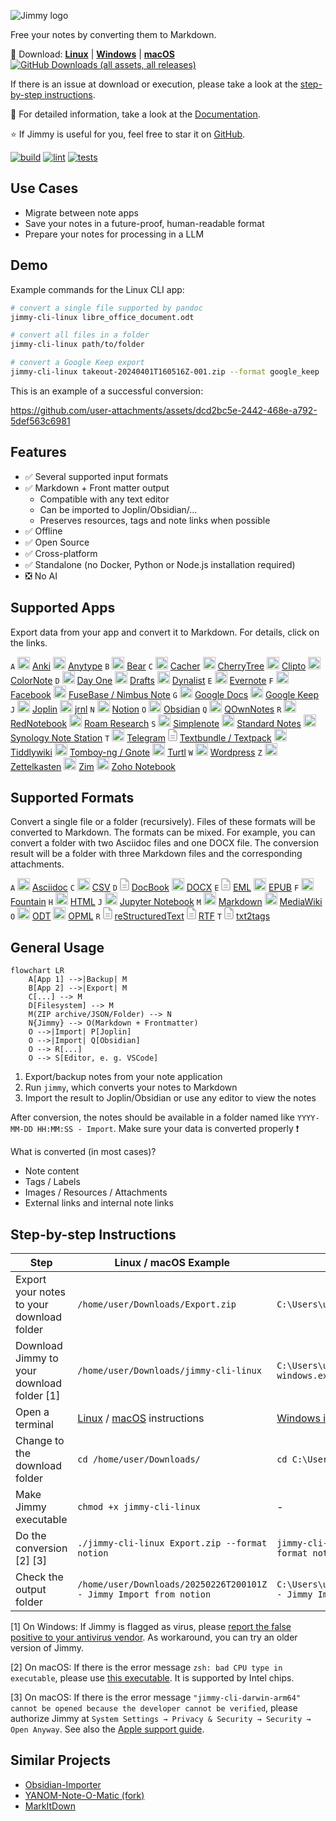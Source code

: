 ![Jimmy logo](./docs/images/logo2.png)

Free your notes by converting them to Markdown.

:floppy_disk: Download: [**Linux**](https://github.com/marph91/jimmy/releases/latest/download/jimmy-cli-linux) | [**Windows**](https://github.com/marph91/jimmy/releases/latest/download/jimmy-cli-windows.exe) | [**macOS**](https://github.com/marph91/jimmy/releases/latest/download/jimmy-cli-darwin-arm64) [![GitHub Downloads (all assets, all releases)](https://img.shields.io/github/downloads/marph91/jimmy/total)](https://hanadigital.github.io/grev/?user=marph91&repo=jimmy)

If there is an issue at download or execution, please take a look at the [step-by-step instructions](#step-by-step-instructions).

:blue_book: For detailed information, take a look at the [Documentation](https://marph91.github.io/jimmy/).

:star: If Jimmy is useful for you, feel free to star it on [GitHub](https://github.com/marph91/jimmy).

[![build](https://github.com/marph91/jimmy/actions/workflows/build.yml/badge.svg)](https://github.com/marph91/jimmy/actions/workflows/build.yml)
[![lint](https://github.com/marph91/jimmy/actions/workflows/lint.yml/badge.svg)](https://github.com/marph91/jimmy/actions/workflows/lint.yml)
[![tests](https://github.com/marph91/jimmy/actions/workflows/tests.yml/badge.svg)](https://github.com/marph91/jimmy/actions/workflows/tests.yml)

## Use Cases

- Migrate between note apps
- Save your notes in a future-proof, human-readable format
- Prepare your notes for processing in a LLM

## Demo

Example commands for the Linux CLI app:

```bash
# convert a single file supported by pandoc
jimmy-cli-linux libre_office_document.odt

# convert all files in a folder
jimmy-cli-linux path/to/folder

# convert a Google Keep export
jimmy-cli-linux takeout-20240401T160516Z-001.zip --format google_keep
```

This is an example of a successful conversion:

https://github.com/user-attachments/assets/dcd2bc5e-2442-468e-a792-5def563c6981

## Features

- ✅ Several supported input formats
- ✅ Markdown + Front matter output
    - Compatible with any text editor
    - Can be imported to Joplin/Obsidian/...
    - Preserves resources, tags and note links when possible
- ✅ Offline
- ✅ Open Source
- ✅ Cross-platform
- ✅ Standalone (no Docker, Python or Node.js installation required)
- ❎ No AI

## Supported Apps

Export data from your app and convert it to Markdown. For details, click on the links.

`A` <img alt="Anki logo" src="https://upload.wikimedia.org/wikipedia/commons/thumb/3/3d/Anki-icon.svg/240px-Anki-icon.svg.png" style="height:20px;max-width:20px;"> [Anki](https://marph91.github.io/jimmy/formats/anki/) <img alt="Anytype logo" src="https://raw.githubusercontent.com/anyproto/anytype-ts/f5bad768813c6e8b783192adfd25c7410494977c/src/img/logo/symbol.svg" style="height:20px;max-width:20px;"> [Anytype](https://marph91.github.io/jimmy/formats/anytype/)
`B` <img alt="Bear logo" src="https://bear.app/images/logo.png" style="height:20px;max-width:20px;"> [Bear](https://marph91.github.io/jimmy/formats/bear/)
`C` <img alt="Cacher logo" src="https://raw.githubusercontent.com/CacherApp/cacher-cli/e241f06867dba740131db5314ef7fe279135baf6/images/cacher-icon.png" style="height:20px;max-width:20px;"> [Cacher](https://marph91.github.io/jimmy/formats/cacher/) <img alt="CherryTree logo" src="https://raw.githubusercontent.com/giuspen/cherrytree/c822b16681b002b8882645d8d1e8f109514ddb58/icons/cherrytree.svg" style="height:20px;max-width:20px;"> [CherryTree](https://marph91.github.io/jimmy/formats/cherrytree/) <img alt="Clipto logo" src="https://avatars.githubusercontent.com/u/53916365?s=200&v=4" style="height:20px;max-width:20px;"> [Clipto](https://marph91.github.io/jimmy/formats/clipto/) <img alt="ColorNote logo" src="https://www.colornote.com/wp-content/uploads/2016/05/cropped-favicon.png" style="height:20px;max-width:20px;"> [ColorNote](https://marph91.github.io/jimmy/formats/colornote/)
`D` <img alt="Day One logo" src="https://iconape.com/wp-content/files/rb/342127/png/day-one-logo.png" style="height:20px;max-width:20px;"> [Day One](https://marph91.github.io/jimmy/formats/day_one/) <img alt="Drafts logo" src="https://getdrafts.com/assets/favicon/favicon.ico" style="height:20px;max-width:20px;"> [Drafts](https://marph91.github.io/jimmy/formats/drafts/) <img alt="Dynalist logo" src="https://images.saasworthy.com/dynalist_5288_logo_1576239391_xhkcg.jpg" style="height:20px;max-width:20px;"> [Dynalist](https://marph91.github.io/jimmy/formats/dynalist/)
`E` <img alt="Evernote logo" src="https://avatars.githubusercontent.com/u/1120885" style="height:20px;max-width:20px;"> [Evernote](https://marph91.github.io/jimmy/formats/evernote/)
`F` <img alt="Facebook logo" src="https://upload.wikimedia.org/wikipedia/commons/b/b8/2021_Facebook_icon.svg" style="height:20px;max-width:20px;"> [Facebook](https://marph91.github.io/jimmy/formats/facebook/) <img alt="FuseBase logo" src="https://wavebox.pro/store2/store/0b46bf0a-107c-4fa2-a657-3df7412e3d3d.png" style="height:20px;max-width:20px;"> [FuseBase / Nimbus Note](https://marph91.github.io/jimmy/formats/nimbus_note/)
`G` <img alt="Google Docs logo" src="https://www.gstatic.com/images/branding/product/1x/docs_2020q4_96dp.png" style="height:20px;max-width:20px;"> [Google Docs](https://marph91.github.io/jimmy/formats/google_docs/) <img alt="Google Keep logo" src="https://www.gstatic.com/images/branding/product/1x/keep_2020q4_96dp.png" style="height:20px;max-width:20px;"> [Google Keep](https://marph91.github.io/jimmy/formats/google_keep/)
`J` <img alt="Joplin logo" src="https://github.com/laurent22/joplin/blob/dev/Assets/LinuxIcons/128x128.png?raw=true" style="height:20px;max-width:20px;"> [Joplin](https://marph91.github.io/jimmy/formats/joplin/) <img alt="jrnl logo" src="https://raw.githubusercontent.com/jrnl-org/jrnl/85a98afcd91ed873c0eceba9893c3ec424f201b8/docs_theme/img/logo.svg" style="height:20px;max-width:20px;"> [jrnl](https://marph91.github.io/jimmy/formats/jrnl/)
`N` <img alt="Notion logo" src="https://upload.wikimedia.org/wikipedia/commons/4/45/Notion_app_logo.png" style="height:20px;max-width:20px;"> [Notion](https://marph91.github.io/jimmy/formats/notion/)
`O` <img alt="Obsidian logo" src="https://upload.wikimedia.org/wikipedia/commons/1/10/2023_Obsidian_logo.svg" style="height:20px;max-width:20px;"> [Obsidian](https://marph91.github.io/jimmy/formats/obsidian/)
`Q` <img alt="QOwnNotes logo" src="https://raw.githubusercontent.com/pbek/QOwnNotes/d89a597a28eeb16f57692ac121933b478f44bf07/src/images/icons/256x256/apps/QOwnNotes.png" style="height:20px;max-width:20px;"> [QOwnNotes](https://marph91.github.io/jimmy/formats/qownnotes/)
`R` <img alt="RedNotebook logo" src="https://raw.githubusercontent.com/jendrikseipp/rednotebook/b2cefe5f321b21ab7ad855059f3c0496eb0830d2/rednotebook/images/rednotebook-icon/rn-256.png" style="height:20px;max-width:20px;"> [RedNotebook](https://marph91.github.io/jimmy/formats/rednotebook/) <img alt="Roam Research logo" src="https://upload.wikimedia.org/wikipedia/commons/6/61/Astrolabe-black.png" style="height:20px;max-width:20px;"> [Roam Research](https://marph91.github.io/jimmy/formats/roam_research/)
`S` <img alt="Simplenote logo" src="https://raw.githubusercontent.com/Automattic/simplenote-electron/4a140a96545763c849b26a81a2e27ff67eaa68f0/lib/icons/app-icon/icon_256x256.png" style="height:20px;max-width:20px;"> [Simplenote](https://marph91.github.io/jimmy/formats/simplenote/) <img alt="Standard Notes logo" src="https://avatars.githubusercontent.com/u/24537496?s=100" style="height:20px;max-width:20px;"> [Standard Notes](https://marph91.github.io/jimmy/formats/standard_notes/) <img alt="Synology Note Station logo" src="https://www.synology.com/img/dsm/note_station/notestation_72.png" style="height:20px;max-width:20px;"> [Synology Note Station](https://marph91.github.io/jimmy/formats/synology_note_station/)
`T` <img alt="Telegram logo" src="https://upload.wikimedia.org/wikipedia/commons/8/82/Telegram_logo.svg" style="height:20px;max-width:20px;"> [Telegram](https://marph91.github.io/jimmy/formats/tiddlywiki/) <svg xmlns="http://www.w3.org/2000/svg" viewBox="0 0 384 512" style="height:20px;max-width:20px;" fill="gray" opacity="0.5"><!--!Font Awesome Free 6.7.2 by @fontawesome - https://fontawesome.com License - https://fontawesome.com/license/free Copyright 2025 Fonticons, Inc.--><path d="M64 464c-8.8 0-16-7.2-16-16L48 64c0-8.8 7.2-16 16-16l160 0 0 80c0 17.7 14.3 32 32 32l80 0 0 288c0 8.8-7.2 16-16 16L64 464zM64 0C28.7 0 0 28.7 0 64L0 448c0 35.3 28.7 64 64 64l256 0c35.3 0 64-28.7 64-64l0-293.5c0-17-6.7-33.3-18.7-45.3L274.7 18.7C262.7 6.7 246.5 0 229.5 0L64 0zm56 256c-13.3 0-24 10.7-24 24s10.7 24 24 24l144 0c13.3 0 24-10.7 24-24s-10.7-24-24-24l-144 0zm0 96c-13.3 0-24 10.7-24 24s10.7 24 24 24l144 0c13.3 0 24-10.7 24-24s-10.7-24-24-24l-144 0z"/></svg> [Textbundle / Textpack](https://marph91.github.io/jimmy/formats/textbundle/) <img alt="Tiddlywiki logo" src="https://talk.tiddlywiki.org/uploads/default/original/1X/5d4e8afa05b64280281f851dfc982796b5f7fcd1.svg" style="height:20px;max-width:20px;"> [Tiddlywiki](https://marph91.github.io/jimmy/formats/tiddlywiki/) <img alt="Tomboy-ng logo" src="https://dl.flathub.org/media/org/gnome/Gnote/4f2ede31f33a5f935bec4206a6035410/icons/128x128/org.gnome.Gnote.png" style="height:20px;max-width:20px;"> [Tomboy-ng / Gnote](https://marph91.github.io/jimmy/formats/tomboy_ng/) <img alt="Turtl logo" src="https://turtlapp.com/images/logo.svg" style="height:20px;max-width:20px;"> [Turtl](https://marph91.github.io/jimmy/formats/turtl/)
`W` <img alt="Wordpress logo" src="https://s.w.org/style/images/about/WordPress-logotype-wmark.png" style="height:20px;max-width:20px;"> [Wordpress](https://marph91.github.io/jimmy/formats/wordpress/)
`Z` <img alt="Zettelkasten logo" src="https://raw.githubusercontent.com/Zettelkasten-Team/Zettelkasten/refs/heads/main/src/main/resources/de/danielluedecke/zettelkasten/resources/icons/zkn3-256x256.png" style="height:20px;max-width:20px;"> [Zettelkasten](https://marph91.github.io/jimmy/formats/zettelkasten/) <img alt="Zim logo" src="https://zim-wiki.org/images/globe.png" style="height:20px;max-width:20px;"> [Zim](https://marph91.github.io/jimmy/formats/zim/) <img alt="Zoho Notebook logo" src="https://zohowebstatic.com/sites/default/files/ogimage/notebook-logo.png" style="height:20px;max-width:20px;"> [Zoho Notebook](https://marph91.github.io/jimmy/formats/zoho_notebook/)

## Supported Formats

Convert a single file or a folder (recursively). Files of these formats will be converted to Markdown. The formats can be mixed. For example, you can convert a folder with two Asciidoc files and one DOCX file. The conversion result will be a folder with three Markdown files and the corresponding attachments.

`A` <img alt="Asciidoc logo" src="https://avatars.githubusercontent.com/u/3137042?s=100&v=4" style="height:20px;max-width:20px;"> [Asciidoc](https://marph91.github.io/jimmy/formats/default/)
`C` <img alt="CSV logo" src="https://upload.wikimedia.org/wikipedia/commons/3/34/Microsoft_Office_Excel_%282019%E2%80%93present%29.svg" style="height:20px;max-width:20px;"> [CSV](https://marph91.github.io/jimmy/formats/default/)
`D` <svg xmlns="http://www.w3.org/2000/svg" viewBox="0 0 384 512" style="height:20px;max-width:20px;" fill="gray" opacity="0.5"><!--!Font Awesome Free 6.7.2 by @fontawesome - https://fontawesome.com License - https://fontawesome.com/license/free Copyright 2025 Fonticons, Inc.--><path d="M64 464c-8.8 0-16-7.2-16-16L48 64c0-8.8 7.2-16 16-16l160 0 0 80c0 17.7 14.3 32 32 32l80 0 0 288c0 8.8-7.2 16-16 16L64 464zM64 0C28.7 0 0 28.7 0 64L0 448c0 35.3 28.7 64 64 64l256 0c35.3 0 64-28.7 64-64l0-293.5c0-17-6.7-33.3-18.7-45.3L274.7 18.7C262.7 6.7 246.5 0 229.5 0L64 0zm56 256c-13.3 0-24 10.7-24 24s10.7 24 24 24l144 0c13.3 0 24-10.7 24-24s-10.7-24-24-24l-144 0zm0 96c-13.3 0-24 10.7-24 24s10.7 24 24 24l144 0c13.3 0 24-10.7 24-24s-10.7-24-24-24l-144 0z"/></svg> [DocBook](https://marph91.github.io/jimmy/formats/default/) <img alt="DOCX logo" src="https://upload.wikimedia.org/wikipedia/commons/f/fd/Microsoft_Office_Word_%282019%E2%80%93present%29.svg" style="height:20px;max-width:20px;"> [DOCX](https://marph91.github.io/jimmy/formats/default/)
`E` <svg xmlns="http://www.w3.org/2000/svg" viewBox="0 0 384 512" style="height:20px;max-width:20px;" fill="gray" opacity="0.5"><!--!Font Awesome Free 6.7.2 by @fontawesome - https://fontawesome.com License - https://fontawesome.com/license/free Copyright 2025 Fonticons, Inc.--><path d="M64 464c-8.8 0-16-7.2-16-16L48 64c0-8.8 7.2-16 16-16l160 0 0 80c0 17.7 14.3 32 32 32l80 0 0 288c0 8.8-7.2 16-16 16L64 464zM64 0C28.7 0 0 28.7 0 64L0 448c0 35.3 28.7 64 64 64l256 0c35.3 0 64-28.7 64-64l0-293.5c0-17-6.7-33.3-18.7-45.3L274.7 18.7C262.7 6.7 246.5 0 229.5 0L64 0zm56 256c-13.3 0-24 10.7-24 24s10.7 24 24 24l144 0c13.3 0 24-10.7 24-24s-10.7-24-24-24l-144 0zm0 96c-13.3 0-24 10.7-24 24s10.7 24 24 24l144 0c13.3 0 24-10.7 24-24s-10.7-24-24-24l-144 0z"/></svg> [EML](https://en.wikipedia.org/wiki/Email#Filename_extensions) <img alt="EPUB logo" src="https://upload.wikimedia.org/wikipedia/commons/9/91/Epub_logo.svg" style="height:20px;max-width:20px;"> [EPUB](https://marph91.github.io/jimmy/formats/default/)
`F` <img alt="Fountain logo" src="https://fountain.io/wp-content/uploads/2023/05/fountain-sign-164-150x150.png" style="height:20px;max-width:20px;"> [Fountain](https://marph91.github.io/jimmy/formats/default/)
`H` <img alt="HTML logo" src="https://upload.wikimedia.org/wikipedia/commons/6/61/HTML5_logo_and_wordmark.svg" style="height:20px;max-width:20px;"> [HTML](https://marph91.github.io/jimmy/formats/default/)
`J` <img alt="Jupyter Notebook logo" src="https://upload.wikimedia.org/wikipedia/commons/3/38/Jupyter_logo.svg" style="height:20px;max-width:20px;"> [Jupyter Notebook](https://marph91.github.io/jimmy/formats/default/)
`M` <img alt="Markdown logo" src="https://upload.wikimedia.org/wikipedia/commons/f/f4/Markdown-mark-4th.svg" style="height:20px;max-width:20px;"> [Markdown](https://marph91.github.io/jimmy/formats/default/) <img alt="MediaWiki logo" src="https://www.mediawiki.org/static/images/icons/mediawikiwiki.svg" style="height:20px;max-width:20px;"> [MediaWiki](https://marph91.github.io/jimmy/formats/default/)
`O` <img alt="ODT logo" src="https://upload.wikimedia.org/wikipedia/commons/0/02/LibreOffice_6.1_Writer_Icon.svg" style="height:20px;max-width:20px;"> [ODT](https://marph91.github.io/jimmy/formats/default/) <img alt="OPML logo" src="https://upload.wikimedia.org/wikipedia/commons/2/2c/Opml-icon.svg" style="height:20px;max-width:20px;"> [OPML](https://marph91.github.io/jimmy/formats/default/)
`R` <svg xmlns="http://www.w3.org/2000/svg" viewBox="0 0 384 512" style="height:20px;max-width:20px;" fill="gray" opacity="0.5"><!--!Font Awesome Free 6.7.2 by @fontawesome - https://fontawesome.com License - https://fontawesome.com/license/free Copyright 2025 Fonticons, Inc.--><path d="M64 464c-8.8 0-16-7.2-16-16L48 64c0-8.8 7.2-16 16-16l160 0 0 80c0 17.7 14.3 32 32 32l80 0 0 288c0 8.8-7.2 16-16 16L64 464zM64 0C28.7 0 0 28.7 0 64L0 448c0 35.3 28.7 64 64 64l256 0c35.3 0 64-28.7 64-64l0-293.5c0-17-6.7-33.3-18.7-45.3L274.7 18.7C262.7 6.7 246.5 0 229.5 0L64 0zm56 256c-13.3 0-24 10.7-24 24s10.7 24 24 24l144 0c13.3 0 24-10.7 24-24s-10.7-24-24-24l-144 0zm0 96c-13.3 0-24 10.7-24 24s10.7 24 24 24l144 0c13.3 0 24-10.7 24-24s-10.7-24-24-24l-144 0z"/></svg> [reStructuredText](https://marph91.github.io/jimmy/formats/default/) <svg xmlns="http://www.w3.org/2000/svg" viewBox="0 0 384 512" style="height:20px;max-width:20px;" fill="gray" opacity="0.5"><!--!Font Awesome Free 6.7.2 by @fontawesome - https://fontawesome.com License - https://fontawesome.com/license/free Copyright 2025 Fonticons, Inc.--><path d="M64 464c-8.8 0-16-7.2-16-16L48 64c0-8.8 7.2-16 16-16l160 0 0 80c0 17.7 14.3 32 32 32l80 0 0 288c0 8.8-7.2 16-16 16L64 464zM64 0C28.7 0 0 28.7 0 64L0 448c0 35.3 28.7 64 64 64l256 0c35.3 0 64-28.7 64-64l0-293.5c0-17-6.7-33.3-18.7-45.3L274.7 18.7C262.7 6.7 246.5 0 229.5 0L64 0zm56 256c-13.3 0-24 10.7-24 24s10.7 24 24 24l144 0c13.3 0 24-10.7 24-24s-10.7-24-24-24l-144 0zm0 96c-13.3 0-24 10.7-24 24s10.7 24 24 24l144 0c13.3 0 24-10.7 24-24s-10.7-24-24-24l-144 0z"/></svg> [RTF](https://marph91.github.io/jimmy/formats/default/)
`T` <svg xmlns="http://www.w3.org/2000/svg" viewBox="0 0 384 512" style="height:20px;max-width:20px;" fill="gray" opacity="0.5"><!--!Font Awesome Free 6.7.2 by @fontawesome - https://fontawesome.com License - https://fontawesome.com/license/free Copyright 2025 Fonticons, Inc.--><path d="M64 464c-8.8 0-16-7.2-16-16L48 64c0-8.8 7.2-16 16-16l160 0 0 80c0 17.7 14.3 32 32 32l80 0 0 288c0 8.8-7.2 16-16 16L64 464zM64 0C28.7 0 0 28.7 0 64L0 448c0 35.3 28.7 64 64 64l256 0c35.3 0 64-28.7 64-64l0-293.5c0-17-6.7-33.3-18.7-45.3L274.7 18.7C262.7 6.7 246.5 0 229.5 0L64 0zm56 256c-13.3 0-24 10.7-24 24s10.7 24 24 24l144 0c13.3 0 24-10.7 24-24s-10.7-24-24-24l-144 0zm0 96c-13.3 0-24 10.7-24 24s10.7 24 24 24l144 0c13.3 0 24-10.7 24-24s-10.7-24-24-24l-144 0z"/></svg> [txt2tags](https://marph91.github.io/jimmy/formats/default/)

## General Usage

```mermaid
flowchart LR
    A[App 1] -->|Backup| M
    B[App 2] -->|Export| M
    C[...] --> M
    D[Filesystem] --> M
    M(ZIP archive/JSON/Folder) --> N
    N{Jimmy} --> O(Markdown + Frontmatter)
    O -->|Import| P[Joplin]
    O -->|Import| Q[Obsidian]
    O --> R[...]
    O --> S[Editor, e. g. VSCode]
```

1. Export/backup notes from your note application
2. Run `jimmy`, which converts your notes to Markdown
3. Import the result to Joplin/Obsidian or use any editor to view the notes

After conversion, the notes should be available in a folder named like `YYYY-MM-DD HH:MM:SS - Import`. Make sure your data is converted properly :exclamation:

What is converted (in most cases)?

- Note content
- Tags / Labels
- Images / Resources / Attachments
- External links and internal note links

## Step-by-step Instructions

| Step | Linux / macOS Example | Windows Example |
| --- | --- | --- |
| Export your notes to your download folder | `/home/user/Downloads/Export.zip` | `C:\Users\user\Downloads\Export.zip` |
| Download Jimmy to your download folder [1] | `/home/user/Downloads/jimmy-cli-linux` | `C:\Users\user\Downloads\jimmy-cli-windows.exe` |
| Open a terminal | [Linux](https://www.wikihow.com/Open-a-Terminal-Window-in-Ubuntu) / [macOS](https://www.wikihow.com/Open-a-Terminal-Window-in-Mac) instructions | [Windows instructions](https://www.wikihow.com/Open-Terminal-in-Windows) |
| Change to the download folder | `cd /home/user/Downloads/` | `cd C:\Users\user\Downloads\` |
| Make Jimmy executable | `chmod +x jimmy-cli-linux` | \-  |
| Do the conversion [2] [3] | `./jimmy-cli-linux Export.zip --format notion` | `jimmy-cli-windows.exe Export.zip --format notion` |
| Check the output folder | `/home/user/Downloads/20250226T200101Z - Jimmy Import from notion` | `C:\Users\user\Downloads\20250226T200101Z - Jimmy Import from notion` |

[1] On Windows: If Jimmy is flagged as virus, please [report the false positive to your antivirus vendor](https://github.com/pyinstaller/pyinstaller/blob/c7f12ccfaa2e116c3b7cfb58dadfc1e6b8c6882d/.github/ISSUE_TEMPLATE/antivirus.md#reporting-false-positives-to-av-vendors). As workaround, you can try an older version of Jimmy.

[2] On macOS: If there is the error message `zsh: bad CPU type in executable`, please use [this executable](https://github.com/marph91/jimmy/releases/latest/download/jimmy-cli-darwin-x86_64). It is supported by Intel chips.

[3] On macOS: If there is the error message `"jimmy-cli-darwin-arm64" cannot be opened because the developer cannot be verified`, please authorize Jimmy at `System Settings → Privacy & Security → Security → Open Anyway`. See also the [Apple support guide](https://support.apple.com/en-gb/guide/mac-help/mchlc5fb7f9c/mac).

## Similar Projects

- [Obsidian-Importer](https://github.com/obsidianmd/obsidian-importer)
- [YANOM-Note-O-Matic (fork)](https://github.com/stereohorse/YANOM-Note-O-Matic)
- [MarkItDown](https://github.com/microsoft/markitdown)
